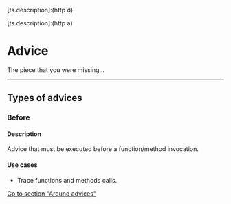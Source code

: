 [ts.kind]: # (blog a)

[ts.description]:(http d)

[techiestone2]: # (
kind: blog
description: |
  Hello my friend
)

[link]: # ({
  "a": "b"
})

[ts.kind]: # (blog s )

[ts.description]:(http a)

# Advice

The piece that you were missing...

---
## Types of advices

### Before

#### Description

Advice that must be executed before a function/method invocation.


#### Use cases

- Trace functions and methods calls.

[Go to section "Around advices"](/advices/around)
